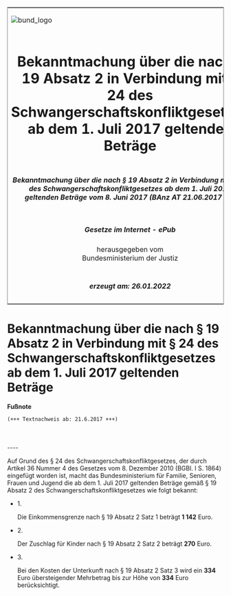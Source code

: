 <span id="DECKBLATT.html"></span>

<table border="0" frame="border" width="100%">

<tr valign="top">

<td align="left">

![bund\_logo](BfJ_2021_Web_de_de.gif)

</td>

<td align="right">

 

</td>

</tr>

<tr align="center" valign="middle">

<td colspan="2">

# Bekanntmachung über die nach § 19 Absatz 2 in Verbindung mit § 24 des Schwangerschaftskonfliktgesetzes ab dem 1. Juli 2017 geltenden Beträge

</td>

</tr>

<tr align="center" valign="middle">

<td colspan="2">

##### Bekanntmachung über die nach § 19 Absatz 2 in Verbindung mit § 24 des Schwangerschaftskonfliktgesetzes ab dem 1. Juli 2017 geltenden Beträge vom 8. Juni 2017 (BAnz AT 21.06.2017 B1)

</td>

</tr>

<tr align="center" valign="middle">

<td colspan="2">

  
  

##### Gesetze im Internet - ePub  
  
herausgegeben vom  
Bundesministerium der Justiz

</td>

</tr>

<tr align="center" valign="bottom">

<td colspan="2">

  
  

##### erzeugt am: 26.01.2022

</td>

</tr>

</table>

<span id="BJNR617200017.html"></span>

# Bekanntmachung über die nach § 19 Absatz 2 in Verbindung mit § 24 des Schwangerschaftskonfliktgesetzes ab dem 1. Juli 2017 geltenden Beträge

<div>

  
**Fußnote**

<div class="jnhtml">

<div>

<div class="jurAbsatz">

  

``` 
(+++ Textnachweis ab: 21.6.2017 +++)

 
```

</div>

</div>

</div>

</div>

<span id="BJNR617200017BJNE000100000.html"></span>

###   
\----

<div>

<div class="jnhtml">

<div>

<div class="jurAbsatz">

Auf Grund des § 24 des Schwangerschaftskonfliktgesetzes, der durch
Artikel 36 Nummer 4 des Gesetzes vom 8. Dezember 2010 (BGBl. I S. 1864)
eingefügt worden ist, macht das Bundesministerium für Familie, Senioren,
Frauen und Jugend die ab dem 1. Juli 2017 geltenden Beträge gemäß § 19
Absatz 2 des Schwangerschaftskonfliktgesetzes wie folgt bekannt:

  - 1\.
    
    <div>
    
    Die Einkommensgrenze nach § 19 Absatz 2 Satz 1 beträgt
    <span style=";font-weight:bold">1 142</span> Euro.
    
    </div>

  - 2\.
    
    <div>
    
    Der Zuschlag für Kinder nach § 19 Absatz 2 Satz 2 beträgt
    <span style=";font-weight:bold">270</span> Euro.
    
    </div>

  - 3\.
    
    <div>
    
    Bei den Kosten der Unterkunft nach § 19 Absatz 2 Satz 3 wird ein
    <span style=";font-weight:bold">334</span> Euro übersteigender
    Mehrbetrag bis zur Höhe von
    <span style=";font-weight:bold">334</span> Euro berücksichtigt.
    
    </div>

</div>

</div>

</div>

</div>
